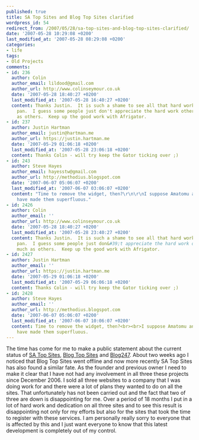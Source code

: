 ```yaml
---
published: true
title: SA Top Sites and Blog Top Sites clarified
wordpress_id: 54
redirect_from: /2007/05/28/sa-top-sites-and-blog-top-sites-clarified/
date: '2007-05-28 10:29:08 +0200'
last_modified_at: '2007-05-28 08:29:08 +0200'
categories:
- life
tags:
- Old Projects
comments:
- id: 236
  author: Colin
  author_email: lildood@gmail.com
  author_url: http://www.colinseymour.co.uk
  date: '2007-05-28 18:40:27 +0200'
  last_modified_at: '2007-05-28 16:40:27 +0200'
  content: Thanks Justin.  It is such a shame to see all that hard work go down the
    pan.  I guess some people just don't appreciate the hard work others do as much
    as others.  Keep up the good work with Afrigator.
- id: 237
  author: Justin Hartman
  author_email: justin@hartman.me
  author_url: https://justin.hartman.me
  date: '2007-05-29 01:06:18 +0200'
  last_modified_at: '2007-05-28 23:06:18 +0200'
  content: Thanks Colin - will try keep the Gator ticking over ;)
- id: 243
  author: Steve Hayes
  author_email: hayesstw@gmail.com
  author_url: http://methodius.blogspot.com
  date: '2007-06-07 05:06:07 +0200'
  last_modified_at: '2007-06-07 03:06:07 +0200'
  content: "Time to remove the widget, then?\r\n\r\nI suppose Amatomu and Afrigator
    have made them superfluous."
- id: 2426
  author: Colin
  author_email: ''
  author_url: http://www.colinseymour.co.uk
  date: '2007-05-28 18:40:27 +0200'
  last_modified_at: '2007-05-28 23:40:27 +0200'
  content: Thanks Justin.  It is such a shame to see all that hard work go down the
    pan.  I guess some people just don&#39;t appreciate the hard work others do as
    much as others.  Keep up the good work with Afrigator.
- id: 2427
  author: Justin Hartman
  author_email: ''
  author_url: https://justin.hartman.me
  date: '2007-05-29 01:06:18 +0200'
  last_modified_at: '2007-05-29 06:06:18 +0200'
  content: Thanks Colin - will try keep the Gator ticking over ;)
- id: 2428
  author: Steve Hayes
  author_email: ''
  author_url: http://methodius.blogspot.com
  date: '2007-06-07 05:06:07 +0200'
  last_modified_at: '2007-06-07 10:06:07 +0200'
  content: Time to remove the widget, then?<br><br>I suppose Amatomu and Afrigator
    have made them superfluous.
---
```

The time has come for me to make a public statement about the current status of <a href="http://www.satopsites.com">SA Top Sites</a>, <a href="http://www.blogtopsites.co.za">Blog Top Sites</a> and <a href="http://blog247.co.za">Blog247</a>.
About two weeks ago I noticed that Blog Top Sites went offline and now more recently SA Top Sites has also found a similar fate. As the founder and previous owner I need to make it clear that I have not had any involvement in all three these projects since December 2006.
I sold all three websites to a company that I was doing work for and there were a lot of plans they wanted to do on all the sites. That unfortunately has not been carried out and the fact that two of three are down is disappointing for me.
Over a period of 18 months I put in a lot of hard work and dedication on all three sites and to see this result is disappointing not only for my efforts but also for the sites that took the time to register with these services.
I am personally really sorry to everyone that is affected by this and I just want everyone to know that this latest development is completely out of my control.
